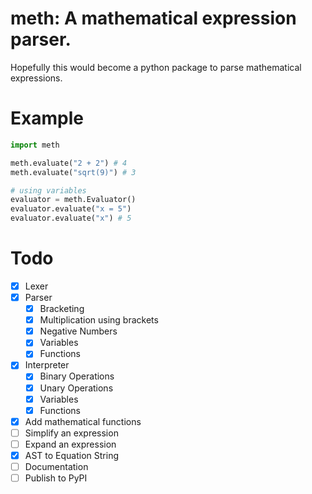 # meth: A mathematical expression parser.

Hopefully this would become a python package to parse mathematical expressions.

# Example

```py
import meth

meth.evaluate("2 + 2") # 4
meth.evaluate("sqrt(9)") # 3

# using variables
evaluator = meth.Evaluator()
evaluator.evaluate("x = 5")
evaluator.evaluate("x") # 5
```

# Todo

- [x] Lexer
- [x] Parser
  - [x] Bracketing
  - [x] Multiplication using brackets
  - [x] Negative Numbers
  - [x] Variables
  - [x] Functions
- [x] Interpreter
  - [x] Binary Operations
  - [x] Unary Operations
  - [x] Variables
  - [x] Functions
- [x] Add mathematical functions
- [ ] Simplify an expression
- [ ] Expand an expression
- [x] AST to Equation String
- [ ] Documentation
- [ ] Publish to PyPI
